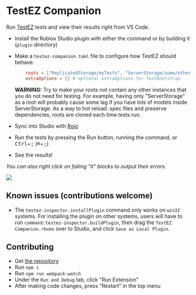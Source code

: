 # TestEZ Companion

Run [TestEZ](https://roblox.github.io/testez/) tests and view their results right from VS Code.

-   Install the Roblox Studio plugin with either the command or by building it (`plugin` directory)
-   Make a `testez-companion.toml` file to configure how TestEZ should behave:

    ```toml
    	roots = ["ReplicatedStorage/myTests", "ServerStorage/some/other/tests"] # locations of your .spec files (which are found as descendants too)
    	extraOptions = {} # optional extraOptions for TestBootstrap
    ```

    **WARNING:** Try to make your roots not contain any other instances that you do not need for testing. For example, having only "ServerStorage" as a root will probably cause some lag if you have lots of models inside ServerStorage. As a way to hot reload .spec files and preserve dependencies, roots are cloned each time tests run.

-   Sync into Studio with [Rojo](https://rojo.space/)
-   Run the tests by pressing the Run button, running the command, or <kbd>Ctrl</kbd>+<kbd>;</kbd> (<kbd>⌘</kbd>+<kbd>;</kbd>)
-   See the results!

_You can also right click on failing "it" blocks to output their errors._

![](https://user-images.githubusercontent.com/39647014/115806038-bdfdc180-a3ee-11eb-9c7c-f85b4491a8bc.png)

## Known issues (contributions welcome)

-   The `testez-inspector.installPlugin` command only works on `win32` systems. For installing the plugin on other systems, users will have to run `command:testez-inspector.buildPlugin`, then drag the `TestEZ Companion.rbxmx` over to Studio, and click `Save as Local Plugin`.

## Contributing

-   Get [the repository](https://github.com/tacheometry/testez-companion)
-   Run `npm i`
-   Run `npm run webpack-watch`
-   Under the `Run and Debug` tab, click "Run Extension"
-   After making code changes, press "Restart" in the top menu
